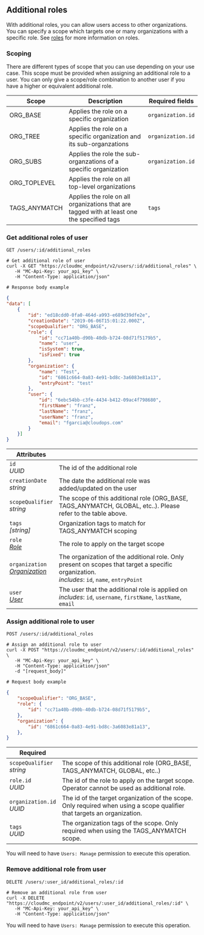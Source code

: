 ## Additional roles

With additional roles, you can allow users access to other organizations. You can specify a scope which targets one or many organizations with a specific role. See [roles](#administration-roles) for more information on roles.

### Scoping

There are different types of scope that you can use depending on your use case. This scope must be provided when assigning an additional role to a user. You can only give a scope/role combination to another user if you have a higher or equivalent additional role.

Scope | Description | Required fields
---------- | ----------- | -----------
ORG_BASE | Applies the role on a specific organization | `organization.id`
ORG_TREE | Applies the role on a specific organization and its sub-organzations | `organization.id`
ORG_SUBS | Applies the role the sub-organzations of a specific organization | `organization.id`
ORG_TOPLEVEL | Applies the role on all top-level organizations | &nbsp;
TAGS_ANYMATCH | Applies the role on all organizations that are tagged with at least one the specified tags | `tags`

### Get additional roles of user

`GET /users/:id/additional_roles`

```shell
# Get additional role of user
curl -X GET "https://cloudmc_endpoint/v2/users/:id/additional_roles" \
   -H "MC-Api-Key: your_api_key" \
   -H "Content-Type: application/json"

# Response body example
```
```json
{
"data": [
    {
        "id": "ed18cdd0-0fa0-464d-a993-e689d39dfe2e",
        "creationDate": "2019-06-06T15:01:22.000Z",
        "scopeQualifier": "ORG_BASE",
        "role": {
            "id": "cc71a40b-d90b-40db-b724-08d71f5179b5",
            "name": "user",
            "isSystem": true,
            "isFixed": true
        },
        "organization": {
            "name": "Test",
            "id": "6861c664-0a83-4e91-bd8c-3a6083e81a13",
            "entryPoint": "test"
        },
        "user": {
            "id": "6ebc54bb-c3fe-4434-b412-09ac4f798680",
            "firstName": "franz",
            "lastName": "franz",
            "userName": "franz",
            "email": "fgarcia@cloudops.com"
        }
    }]
}
```

Attributes | &nbsp;
---------- | -----------
`id`<br/>*UUID* | The id of the additional role
`creationDate`<br/>*string* | The date the additional role was added/updated on the user
`scopeQualifier`<br/>*string* | The scope of this additional role (ORG_BASE, TAGS_ANYMATCH, GLOBAL, etc..). Please refer to the table above.
`tags`<br/>*[string]* | Organization tags to match for TAGS_ANYMATCH scoping
`role`<br/>*[Role](#administration-roles)* | The role to apply on the target scope
`organization`<br/>*[Organization](#administration-organizations)* | The organization of the additional role. Only present on scopes that target a specific organization.<br/>*includes*: `id`, `name`, `entryPoint`
`user`<br/>*[User](#administration-users)* | The user that the additional role is applied on<br/>*includes*: `id`, `username`, `firstName`, `lastName`, `email`


### Assign additional role to user

`POST /users/:id/additional_roles`

```shell
# Assign an additional role to user
curl -X POST "https://cloudmc_endpoint/v2/users/:id/additional_roles" \
   -H "MC-Api-Key: your_api_key" \
   -H "Content-Type: application/json"
   -d "[request_body]"

# Request body example
```
```json
{
    "scopeQualifier": "ORG_BASE",
    "role": {
        "id": "cc71a40b-d90b-40db-b724-08d71f5179b5",
    },
    "organization": {
        "id": "6861c664-0a83-4e91-bd8c-3a6083e81a13",
    },
}
```

Required | &nbsp;
---------- | -----------
`scopeQualifier`<br/>*string* | The scope of this additional role (ORG_BASE, TAGS_ANYMATCH, GLOBAL, etc..)
`role.id`<br/>*UUID* | The id of the role to apply on the target scope. Operator cannot be used as additional role.
`organization.id`<br/>*UUID* | The id of the target organization of the scope. Only required when using a scope qualifier that targets an organization.
`tags`<br/>*UUID* | The organization tags of the scope. Only required when using the TAGS_ANYMATCH scope.

You will need to have `Users: Manage` permission to execute this operation.

### Remove additional role from user
`DELETE /users/:user_id/additional_roles/:id`

```shell
# Remove an additional role from user
curl -X DELETE "https://cloudmc_endpoint/v2/users/:user_id/additional_roles/:id" \
   -H "MC-Api-Key: your_api_key" \
   -H "Content-Type: application/json"

```

You will need to have `Users: Manage` permission to execute this operation.